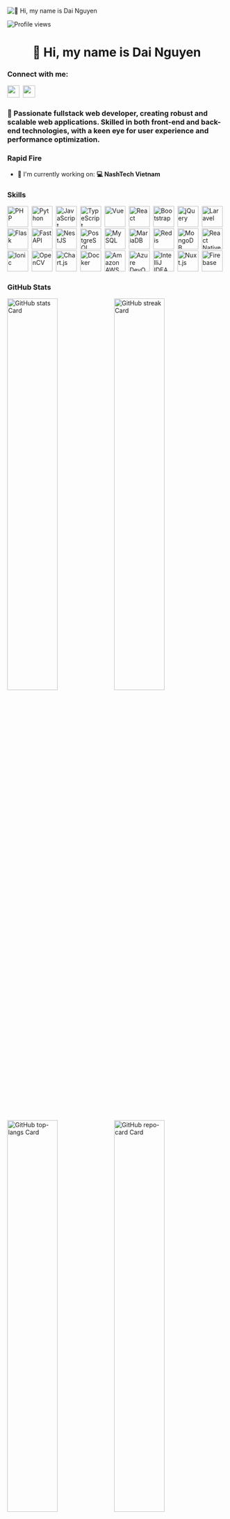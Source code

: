 ![👋 Hi, my name is Dai Nguyen](https://mir-s3-cdn-cf.behance.net/project_modules/max_1200/79731568097599.5b50bca477735.jpg)

![Profile views](https://komarev.com/ghpvc/?username=ngtrdai&label=Profile%20views&color=0e75b6&style=flat)

<div id="toc">
  <ul align="center" style="list-style: none">
    <summary>
      <h1>
        👋 Hi, my name is Dai Nguyen
      </h1>
    </summary>
  </ul>
</div>

**<h3 align="left">Connect with me:</h3>** 
<p align="left"><a href="https://github.com/ngtrdai" target="_blank"><img src="https://img.shields.io/badge/GitHub-100000?style=for-the-badge&logo=github&logoColor=white" height="28" style="margin-right: 4px"></a> <a href="https://www.linkedin.com/in/ngtrdai" target="_blank"><img src="https://img.shields.io/badge/LinkedIn-0077B5?style=for-the-badge&logo=linkedin&logoColor=white" height="28" style="margin-right: 4px"></a></p>

 **<h3 align="left">🚀 Passionate fullstack web developer, creating robust and scalable web applications. Skilled in both front-end and back-end technologies, with a keen eye for user experience and performance optimization.</h3>**

**<h3 align="left">Rapid Fire</h3>**

- 💼 I'm currently working on: **💻 NashTech Vietnam**

 **<h3 align="left">Skills</h3>**

<p align="left"><img src="https://img.shields.io/badge/PHP-777BB4?logo=php&logoColor=white" height="48" alt="PHP" style="margin-right: 4px"> <img src="https://img.shields.io/badge/Python-306998?logo=python&logoColor=white" height="48" alt="Python" style="margin-right: 4px"> <img src="https://img.shields.io/badge/JavaScript-F7DF1C?logo=javascript&logoColor=white" height="48" alt="JavaScript" style="margin-right: 4px"> <img src="https://img.shields.io/badge/TypeScript-3178C6?logo=typescript&logoColor=white" height="48" alt="TypeScript" style="margin-right: 4px"> <img src="https://img.shields.io/badge/Vue.js-35495E?logo=vue.js&logoColor=4FC08D" height="48" alt="Vue" style="margin-right: 4px"> <img src="https://img.shields.io/badge/React-20232A?logo=react&logoColor=61DAFB" height="48" alt="React" style="margin-right: 4px"> <img src="https://img.shields.io/badge/Bootstrap-563D7C?logo=bootstrap&logoColor=white" height="48" alt="Bootstrap" style="margin-right: 4px"> <img src="https://img.shields.io/badge/jQuery-0769AD?logo=jquery&logoColor=white" height="48" alt="jQuery" style="margin-right: 4px"> <img src="https://img.shields.io/badge/Laravel-F05032?logo=laravel&logoColor=white" height="48" alt="Laravel" style="margin-right: 4px"> <img src="https://img.shields.io/badge/Flask-000000?logo=flask&logoColor=white" height="48" alt="Flask" style="margin-right: 4px"> <img src="https://img.shields.io/badge/FastAPI-009688?logo=fastapi&logoColor=white" height="48" alt="FastAPI" style="margin-right: 4px"> <img src="https://img.shields.io/badge/NestJS-E0234E?logo=nestjs&logoColor=white" height="48" alt="NestJS" style="margin-right: 4px"> <img src="https://img.shields.io/badge/PostgreSQL-316192?logo=postgresql&logoColor=white" height="48" alt="PostgreSQL" style="margin-right: 4px"> <img src="https://img.shields.io/badge/MySQL-4479A1?logo=mysql&logoColor=white" height="48" alt="MySQL" style="margin-right: 4px"> <img src="https://img.shields.io/badge/MariaDB-003545?logo=mariadb&logoColor=white" height="48" alt="MariaDB" style="margin-right: 4px"> <img src="https://img.shields.io/badge/Redis-DC382D?logo=redis&logoColor=white" height="48" alt="Redis" style="margin-right: 4px"> <img src="https://img.shields.io/badge/MongoDB-4EA94B?logo=mongodb&logoColor=white" height="48" alt="MongoDB" style="margin-right: 4px"> <img src="https://img.shields.io/badge/React_Native-20232A?logo=react&logoColor=61DAFB" height="48" alt="React Native" style="margin-right: 4px"> <img src="https://img.shields.io/badge/Ionic-3880FF?logo=ionic&logoColor=white" height="48" alt="Ionic" style="margin-right: 4px"> <img src="https://img.shields.io/badge/OpenCV-5C3EE8?logo=opencv&logoColor=white" height="48" alt="OpenCV" style="margin-right: 4px"> <img src="https://img.shields.io/badge/Chart.js-FF6384?logo=chart.js&logoColor=white" height="48" alt="Chart.js" style="margin-right: 4px"> <img src="https://img.shields.io/badge/Docker-2496ED?logo=docker&logoColor=white" height="48" alt="Docker" style="margin-right: 4px"> <img src="https://img.shields.io/badge/Amazon_AWS-232F3E?logo=amazon-aws&logoColor=white" height="48" alt="Amazon AWS" style="margin-right: 4px"> <img src="https://img.shields.io/badge/Azure_DevOps-0078D7?logo=azure-devops&logoColor=white" height="48" alt="Azure DevOps" style="margin-right: 4px"> <img src="https://img.shields.io/badge/IntelliJ_IDEA-000000?logo=intellij-idea&logoColor=white" height="48" alt="IntelliJ IDEA" style="margin-right: 4px"> <img src="https://img.shields.io/badge/Nuxt.js-00C58E?logo=nuxt.js&logoColor=white" height="48" alt="Nuxt.js" style="margin-right: 4px"> <img src="https://img.shields.io/badge/Firebase-FFCA28?logo=firebase&logoColor=white" height="48" alt="Firebase" style="margin-right: 4px"></p>

 **<h3 align="left">GitHub Stats</h3>**

<p align="left">
  <img width="48%" src="https://github-readme-stats.vercel.app/api?username=ngtrdai&theme=react&hide_title=false&hide_rank=false&show_icons=false&include_all_commits=false&count_private=true&line_height=23" alt="GitHub stats Card" />
  <img width="48%" src="https://streak-stats.demolab.com/?user=ngtrdai&theme=react&hide_border=false&date_format=M+j%5B%2C+Y%5D&mode=daily&hide_total_contributions=false&hide_current_streak=false&hide_longest_streak=false&card_height=200" alt="GitHub streak Card" />
</p>

<p align="left">
  <img width="48%" src="https://github-readme-stats.vercel.app/api/top-langs?username=ngtrdai&theme=react&hide_title=false&layout=compact&langs_count=6&hide_progress=false&card_width=400" alt="GitHub top-langs Card" />
  <img width="48%" src="https://github-readme-stats.vercel.app/api/pin/?username=ngtrdai&repo=Bubble&bg_color=35%2C2dd4bf%2C784BA0%2C2B86C5&show_owner=true&title_color=fff&text_color=fff&icon_color=fff" alt="GitHub repo-card Card" />
</p>

